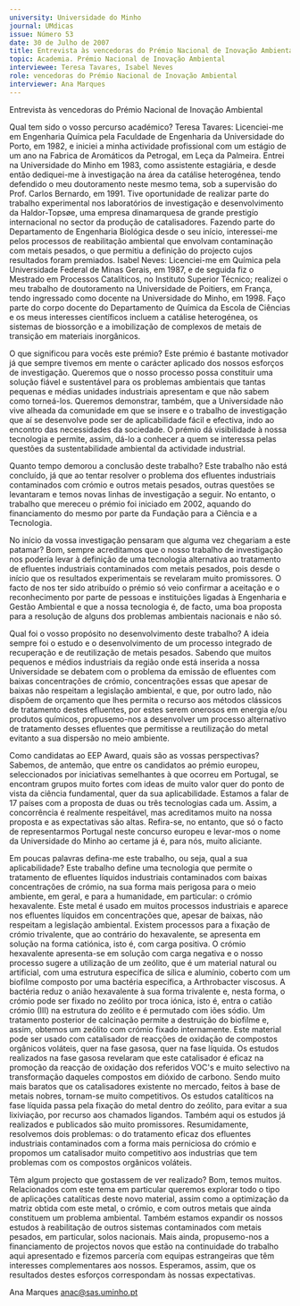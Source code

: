 ```yaml
---
university: Universidade do Minho
journal: UMdicas
issue: Número 53
date: 30 de Julho de 2007
title: Entrevista às vencedoras do Prémio Nacional de Inovação Ambiental
topic: Academia. Prémio Nacional de Inovação Ambiental
interviewee: Teresa Tavares, Isabel Neves
role: vencedoras do Prémio Nacional de Inovação Ambiental
interviewer: Ana Marques
---
```




Entrevista às vencedoras do Prémio Nacional de Inovação
Ambiental


Qual tem sido o vosso percurso académico?
Teresa Tavares: Licenciei-me em Engenharia Química
pela Faculdade de Engenharia da Universidade do
Porto, em 1982, e iniciei a minha actividade
profissional com um estágio de um ano na Fabrica de
Aromáticos da Petrogal, em Leça da Palmeira. Entrei
na Universidade do Minho em 1983, como assistente
estagiária, e desde então dediquei-me à investigação
na área da catálise heterogénea, tendo defendido o
meu doutoramento neste mesmo tema, sob a
supervisão do Prof. Carlos Bernardo, em 1991. Tive
oportunidade de realizar parte do trabalho
experimental nos laboratórios de investigação e
desenvolvimento da Haldor-Topsøe, uma empresa
dinamarquesa de grande prestigío internacional no
sector da produção de catalisadores. Fazendo parte
do Departamento de Engenharia Biológica desde o
seu início, interessei-me pelos processos de
reabilitação ambiental que envolvam contaminação
com metais pesados, o que permitiu a definição do
projecto cujos resultados foram premiados.
Isabel Neves: Licenciei-me em Química pela
Universidade Federal de Minas Gerais, em 1987, e de
seguida fiz o Mestrado em Processos Catalíticos, no
Instituto Superior Técnico; realizei o meu trabalho de
doutoramento na Universidade de Poitiers, em
França, tendo ingressado como docente na
Universidade do Minho, em 1998. Faço parte do corpo
docente do Departamento de Química da Escola de
Ciências e os meus interesses científicos incluem a
catálise heterogénea, os sistemas de biossorção e a
imobilização de complexos de metais de transição em
materiais inorgânicos.


O que significou para vocês este prémio?
Este prémio é bastante motivador já que sempre
tivemos em mente o carácter aplicado dos nossos
esforços de investigação. Queremos que o nosso
processo possa constituir uma solução fiável e
sustentável para os problemas ambientais que tantas
pequenas e médias unidades industriais apresentam
e que não sabem como torneá-los. Queremos
demonstrar, também, que a Universidade não vive
alheada da comunidade em que se insere e o trabalho
de investigação que aí se desenvolve pode ser de
aplicabilidade fácil e efectiva, indo ao encontro das
necessidades da sociedade. O prémio dá visibilidade
à nossa tecnologia e permite, assim, dá-lo a conhecer
a quem se interessa pelas questões da
sustentabilidade ambiental da actividade industrial.


Quanto tempo demorou a conclusão deste
trabalho?
Este trabalho não está concluído, já que ao tentar
resolver o problema dos efluentes industriais
contaminados com crómio e outros metais pesados,
outras questões se levantaram e temos novas linhas
de investigação a seguir. No entanto, o trabalho que
mereceu o prémio foi iniciado em 2002, aquando do
financiamento do mesmo por parte da Fundação para
a Ciência e a Tecnologia.


No início da vossa investigação pensaram que
alguma vez chegariam a este patamar?
Bom, sempre acreditamos que o nosso trabalho de
investigação nos podería levar à definição de uma
tecnologia alternativa ao tratamento de efluentes
industriais contaminados com metais pesados, pois
desde o início que os resultados experimentais se
revelaram muito promissores. O facto de nos ter sido
atribuído o prémio só veio confirmar a aceitação e o
reconhecimento por parte de pessoas e instituições
ligadas à Engenharia e Gestão Ambiental e que a
nossa tecnologia é, de facto, uma boa proposta para a
resolução de alguns dos problemas ambientais
nacionais e não só.


Qual foi o vosso propósito no desenvolvimento
deste trabalho?
A ideia sempre foi o estudo e o desenvolvimento de um
processo integrado de recuperação e de reutilização
de metais pesados. Sabendo que muitos pequenos e
médios industriais da região onde está inserida a
nossa Universidade se debatem com o problema da
emissão de efluentes com baixas concentrações de
crómio, concentrações essas que apesar de baixas
não respeitam a legislação ambiental, e que, por outro
lado, não dispõem de orçamento que lhes permita o
recurso aos métodos clássicos de tratamento destes
efluentes, por estes serem onerosos em energia e/ou
produtos químicos, propusemo-nos a desenvolver um
processo alternativo de tratamento desses efluentes
que permitisse a reutilização do metal evitanto a sua
dispersão no meio ambiente.


Como candidatas ao EEP Award, quais são as
vossas perspectivas?
Sabemos, de antemão, que entre os candidatos ao
prémio europeu, seleccionados por iniciativas
semelhantes à que ocorreu em Portugal, se
encontram grupos muito fortes com ideas de muito
valor quer do ponto de vista da ciência fundamental,
quer da sua aplicabilidade. Estamos a falar de 17
países com a proposta de duas ou três tecnologias
cada um. Assim, a concorrência é realmente
respeitável, mas acreditamos muito na nossa
proposta e as expectativas são altas. Refira-se, no
entanto, que só o facto de representarmos Portugal
neste concurso europeu e levar-mos o nome da
Universidade do Minho ao certame já é, para nós,
muito aliciante.


Em poucas palavras defina-me este trabalho, ou
seja, qual a sua aplicabilidade?
Este trabalho define uma tecnologia que permite o
tratamento de efluentes líquidos industriais
contaminados com baixas concentrações de crómio,
na sua forma mais perigosa para o meio ambiente, em
geral, e para a humanidade, em particular: o crómio
hexavalente. Este metal é usado em muitos processos
industriais e aparece nos efluentes líquidos em
concentrações que, apesar de baixas, não respeitam
a legislação ambiental. Existem processos para a
fixação de crómio trivalente, que ao contrário do
hexavalente, se apresenta em solução na forma
catiónica, isto é, com carga positiva. O crómio
hexavalente apresenta-se em solução com carga
negativa e o nosso processo sugere a utilização de um
zeólito, que é um material natural ou artificial, com
uma estrutura específica de sílica e alumínio, coberto
com um biofilme composto por uma bactéria
específica, a Arthrobacter viscosus. A bactéria reduz o
anião hexavalente à sua forma trivalente e, nesta
forma, o crómio pode ser fixado no zeólito por troca
iónica, isto é, entra o catião crómio (III) na estrutura do
zeólito e é permutado com iões sódio. Um tratamento
posterior de calcinação permite a destruição do
biofilme e, assim, obtemos um zeólito com crómio
fixado internamente. Este material pode ser usado
com catalisador de reacções de oxidação de
compostos orgânicos voláteis, quer na fase gasosa,
quer na fase líquida. Os estudos realizados na fase
gasosa revelaram que este catalisador é eficaz na
promoção da reacção de oxidação dos referidos
VOC's e muito selectivo na transformação daqueles
compostos em dióxido de carbono. Sendo muito mais
baratos que os catalisadores existente no mercado,
feitos à base de metais nobres, tornam-se muito
competitivos. Os estudos catalíticos na fase líquida
passa pela fixação do metal dentro do zeólito, para
evitar a sua lixiviação, por recurso aos chamados
ligandos. Também aqui os estudos já realizados e
publicados são muito promissores. Resumidamente,
resolvemos dois problemas: o do tratamento eficaz
dos efluentes industriais contaminados com a forma
mais perniciosa do crómio e propomos um catalisador
muito competitivo aos industrias que tem problemas
com os compostos orgânicos voláteis.


Têm algum projecto que gostassem de ver
realizado?
Bom, temos muitos. Relacionados com este tema em
particular queremos explorar todo o tipo de aplicações
catalíticas deste novo material, assim como a
optimização da matriz obtida com este metal, o
crómio, e com outros metais que ainda constituem um
problema ambiental. Também estamos expandir os
nossos estudos à reabilitação de outros sistemas
contaminados com metais pesados, em particular,
solos nacionais. Mais ainda, propusemo-nos a
financiamento de projectos novos que estão na
continuidade do trabalho aqui apresentado e fizemos
parcería com equipas estrangeiras que têm interesses
complementares aos nossos. Esperamos, assim, que
os resultados destes esforços correspondam às
nossas expectativas.


Ana Marques
anac@sas.uminho.pt